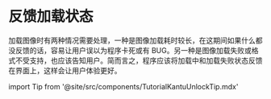 # 反馈加载状态

加载图像时有两种情况需要处理，一种是图像加载耗时较长，在这期间如果什么都没反馈的话，容易让用户误以为程序卡死或有 BUG。另一种是图像加载失败或格式不受支持，也应该告知用户。简而言之，程序应该将加载中和加载失败状态反馈在界面上，这样会让用户体验更好。

import Tip from '@site/src/components/TutorialKantuUnlockTip.mdx'

<Tip/>
